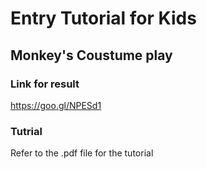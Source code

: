 # Entry Tutorial for Kids


## Monkey's Coustume play

### Link for result

https://goo.gl/NPESd1

### Tutrial

Refer to the .pdf file for the tutorial
